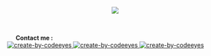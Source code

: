 

<p align="center">                                
<img src="https://readme-typing-svg.herokuapp.com/?font=Roboto&weight=900&size=40=true&vCenter=true&width=500&height=70&duration=4000&color=B3B3B3&lines=Hi+There!;+I'm+Code+Eyes;Welcome+to+my+github">
</p>



<br>

</hr>



<br style="margin:20px">
<b style="margin:20px"> Contact me :</b>
</br>



<a href="https://web.telegram.org/a/#7051857497">
<img border="0" alt="create-by-codeeyes" src="https://img.icons8.com/?size=50&id=jZ1z64hEYYLW&format=png&color=000000">
</a>

<a href="">
<img border="0" alt="create-by-codeeyes" src="https://img.icons8.com/?size=50&id=cHNRcWMI2bLJ&format=png&color=000000">
</a>

<a href="">
<img border="0" alt="create-by-codeeyes" src="https://img.icons8.com/?size=50&id=80349&format=png&color=000000">
</a>
